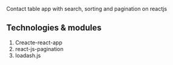 Contact table app with search, sorting and pagination on reactjs

## Technologies & modules

1. Creacte-react-app
2. react-js-pagination
3. loadash.js

